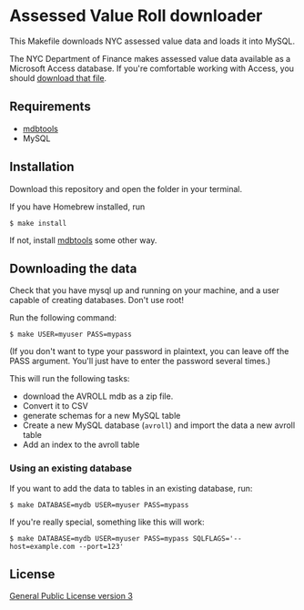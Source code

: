 Assessed Value Roll downloader
==============================

This Makefile downloads NYC assessed value data and loads it into MySQL.

The NYC Department of Finance makes assessed value data available as a Microsoft Access database. If you're comfortable working with Access, you should [download that file](https://data.cityofnewyork.us/download/rgy2-tti8/application/zip).

## Requirements

* [mdbtools](https://github.com/brianb/mdbtools)
* MySQL

## Installation

Download this repository and open the folder in your terminal.

If you have Homebrew installed, run 
````
$ make install
````

If not, install [mdbtools](https://github.com/brianb/mdbtools) some other way.

## Downloading the data

Check that you have mysql up and running on your machine, and a user capable of creating databases. Don't use root!

Run the following command:
````
$ make USER=myuser PASS=mypass
````

(If you don't want to type your password in plaintext, you can leave off the PASS argument. You'll just have to enter the password several times.)

This will run the following tasks:
* download the AVROLL mdb as a zip file.
* Convert it to CSV
* generate schemas for a new MySQL table
* Create a new MySQL database (`avroll`) and import the data a new avroll table
* Add an index to the avroll table

### Using an existing database

If you want to add the data to tables in an existing database, run:
````
$ make DATABASE=mydb USER=myuser PASS=mypass
````

If you're really special, something like this will work:
````
$ make DATABASE=mydb USER=myuser PASS=mypass SQLFLAGS='--host=example.com --port=123'
````

## License

[General Public License version 3](https://www.gnu.org/licenses/gpl.html)
